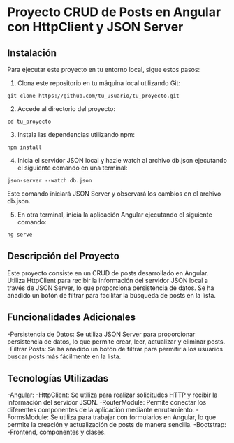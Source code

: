 # Proyecto CRUD de Posts en Angular con HttpClient y JSON Server

## Instalación

Para ejecutar este proyecto en tu entorno local, sigue estos pasos:

1. Clona este repositorio en tu máquina local utilizando Git:
```
git clone https://github.com/tu_usuario/tu_proyecto.git
```

2. Accede al directorio del proyecto:
```
cd tu_proyecto
```

3. Instala las dependencias utilizando npm:
```
npm install
```

4. Inicia el servidor JSON local y hazle watch al archivo db.json ejecutando el siguiente comando en una terminal:
```
json-server --watch db.json
```

Este comando iniciará JSON Server y observará los cambios en el archivo db.json.

5. En otra terminal, inicia la aplicación Angular ejecutando el siguiente comando:
```
ng serve
```

## Descripción del Proyecto
Este proyecto consiste en un CRUD de posts desarrollado en Angular. Utiliza HttpClient para recibir la información del servidor JSON local a través de JSON Server, lo que proporciona persistencia de datos. Se ha añadido un botón de filtrar para facilitar la búsqueda de posts en la lista.

## Funcionalidades Adicionales
-Persistencia de Datos: Se utiliza JSON Server para proporcionar persistencia de datos, lo que permite crear, leer, actualizar y eliminar posts.
-Filtrar Posts: Se ha añadido un botón de filtrar para permitir a los usuarios buscar posts más fácilmente en la lista.

## Tecnologías Utilizadas
-Angular:
    -HttpClient: Se utiliza para realizar solicitudes HTTP y recibir la información del servidor JSON.
    -RouterModule: Permite conectar los diferentes componentes de la aplicación mediante enrutamiento.
    -FormsModule: Se utiliza para trabajar con formularios en Angular, lo que permite la creación y actualización de posts de manera sencilla.
-Bootstrap:
    -Frontend, componentes y clases.